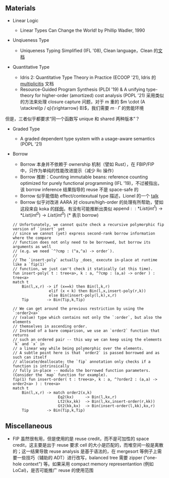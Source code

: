 

## Materials

- Linear Logic
  + Linear Types Can Change the World! by Phillip Wadler, 1990

- Unqiueness Type
  + Uniqueness Typing Simplified (IFL '08), Clean language，Clean 的[文档](https://clean.cs.ru.nl/download/html_report/CleanRep.2.2_1.htm)

- Quantitative Type
  + Idris 2: Quantitative Type Theory in Practice (ECOOP '21), Idris 的 [multiplicitis](https://idris2.readthedocs.io/en/latest/tutorial/multiplicities.html#multiplicities) 文档
  + Resource-Guided Program Synthesis (PLDI '19) & A unifying type-theory for higher-order (amortized)
cost analysis (POPL '21) 采用类似的方法来处理 closure capture 问题，对于 m 重的 $m \cdot (A \stackrel{p / q}{\rightarrow} B)$，我们需要 $m \cdot \Gamma$ 的势能环境

但是，三者似乎都要求“同一个函数写 unique 和 shared 两种版本”？

- Graded Type
  + A graded dependent type system with a usage-aware semantics (POPL '21)

- Borrow
  + Borrow 本身并不依赖于 ownership 机制（譬如 Rust），在 FBIP/FIP 中，只作为单纯的性能改进提示（减少 Rc 操作）
  + Borrow 推断：Counting immutable beans: reference counting optimized for purely functional programming (IFL '19)，不过被指出，该 borrow inference 结果指导的 reuse 不是 space-safe 的
  + Borrow 似乎能借助 effect/contexutual type 描述，Lionel 的一个 [talk](https://hkuplg.github.io/2024/11/05/lionel/)
  + Borrow 似乎对改进 AARA 对 closure/high-order 的处理有所帮助，譬如这段来自 koka 的[样例](https://github.com/koka-lang/koka/blob/dev/samples/learn/fip.kk)，有没有可能推断出类似 $\text{append} :: * List(int^1) \rightarrow  *List(int^0) \rightarrow List(int^0)$ (* 表示 borrow)

  ```koka
  // Unfortunately, we cannot quite check a recursive polymorphic fip version of `insert` yet
  // since we cannot (yet) express second-rank borrow information where the compare
  // function does not only need to be borrowed, but borrow its arguments as well
  // (e.g. we need `^?cmp : (^a,^a) -> order`).
  //
  // The `insert-poly` actually _does_ execute in-place at runtime like a `fip(1)`
  // function, we just can't check it statically (at this time).
  fun insert-poly( t : tree<a>, k : a, ^?cmp : (a,a) -> order ) : tree<a>
  match t
      Bin(l,x,r) -> if (x==k) then Bin(l,k,r)
                  elif (x < k) then Bin(l,x,insert-poly(r,k))
                  else Bin(insert-poly(l,k),x,r)
      Tip        -> Bin(Tip,k,Tip)

  // We can get around the previous restriction by using the `:order2<a>`
  // (value) type which contains not only the `:order`, but also the elements
  // themselves in ascending order.
  // Instead of a bare comparison, we use an `order2` function that returns
  // such an ordered pair -- this way we can keep using the elements `k` and `x` in
  // a linear way while being polymorphic over the elements.
  // A subtle point here is that `order2` is passed borrowed and as such can itself
  // allocate/deallocate; the `fip` annotation only checks if a function is intrinsically
  // fully in-place -- modulo the borrowed function parameters. (Consider the `map` function for example).
  fip(1) fun insert-order( t : tree<a>, k : a, ^?order2 : (a,a) -> order2<a> ) : tree<a>
  match t
      Bin(l,x,r) -> match order2(x,k)
                      Eq2(kx)     -> Bin(l,kx,r)
                      Lt2(kx,kk)  -> Bin(l,kx,insert-order(r,kk))
                      Gt2(kk,kx)  -> Bin(insert-order(l,kk),kx,r)
      Tip        -> Bin(Tip,k,Tip)
    ```


## Miscellaneous

- FIP 虽然很有用，但是使用的是 reuse credit，而不是可加性的 space credit，这主要是出于 reuse 要求 cell 的大小是匹配的，而堆空间一般是离散的；这一结果导致 reuse analysis 是基于语法的，在 mergesort 等例子上需要一些技巧（辅助的 ADT）进行改写，balanced tree 需要 zipper ("one-hole context") 等。如果采用 compact memory representantion (例如 LoCal)，是否可能推广 reuse 的使用范围
